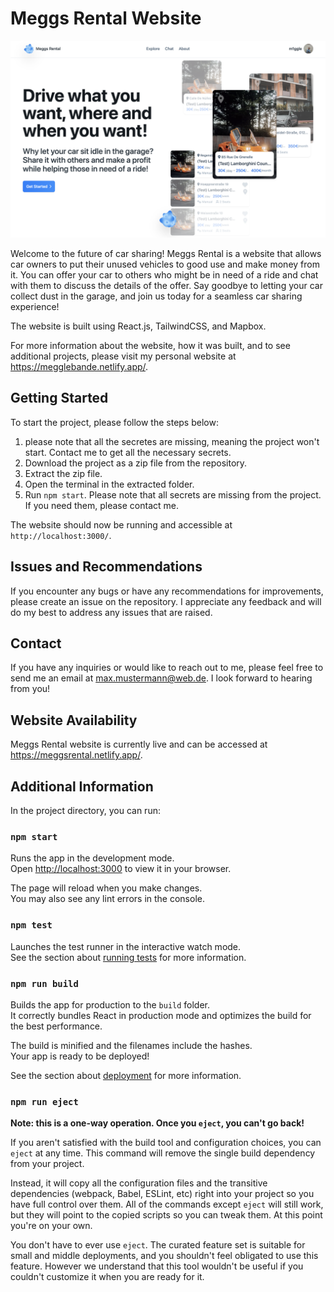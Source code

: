 # Meggs Rental Website

![Website Hero](./public/MeggsRentalDesktopHomepageHeroLm.png "Website Hero")

Welcome to the future of car sharing! Meggs Rental is a website that allows car owners to put their unused vehicles to good use and make money from it. You can offer your car to others who might be in need of a ride and chat with them to discuss the details of the offer. Say goodbye to letting your car collect dust in the garage, and join us today for a seamless car sharing experience!

The website is built using React.js, TailwindCSS, and Mapbox. 

For more information about the website, how it was built, and to see additional projects, please visit my personal website at https://megglebande.netlify.app/.

## Getting Started

To start the project, please follow the steps below:
1. please note that all the secretes are missing, meaning the project won't start. Contact me to get all the necessary secrets.
2. Download the project as a zip file from the repository.
3. Extract the zip file.
4. Open the terminal in the extracted folder.
5. Run `npm start`. Please note that all secrets are missing from the project. If you need them, please contact me.

The website should now be running and accessible at `http://localhost:3000/`.

## Issues and Recommendations

If you encounter any bugs or have any recommendations for improvements, please create an issue on the repository. I appreciate any feedback and will do my best to address any issues that are raised.

## Contact

If you have any inquiries or would like to reach out to me, please feel free to send me an email at max.mustermann@web.de. I look forward to hearing from you!

## Website Availability

Meggs Rental website is currently live and can be accessed at https://meggsrental.netlify.app/. 

## Additional Information

In the project directory, you can run:

### `npm start`

Runs the app in the development mode.\
Open [http://localhost:3000](http://localhost:3000) to view it in your browser.

The page will reload when you make changes.\
You may also see any lint errors in the console.

### `npm test`

Launches the test runner in the interactive watch mode.\
See the section about [running tests](https://facebook.github.io/create-react-app/docs/running-tests) for more information.

### `npm run build`

Builds the app for production to the `build` folder.\
It correctly bundles React in production mode and optimizes the build for the best performance.

The build is minified and the filenames include the hashes.\
Your app is ready to be deployed!

See the section about [deployment](https://facebook.github.io/create-react-app/docs/deployment) for more information.

### `npm run eject`

**Note: this is a one-way operation. Once you `eject`, you can't go back!**

If you aren't satisfied with the build tool and configuration choices, you can `eject` at any time. This command will remove the single build dependency from your project.

Instead, it will copy all the configuration files and the transitive dependencies (webpack, Babel, ESLint, etc) right into your project so you have full control over them. All of the commands except `eject` will still work, but they will point to the copied scripts so you can tweak them. At this point you're on your own.

You don't have to ever use `eject`. The curated feature set is suitable for small and middle deployments, and you shouldn't feel obligated to use this feature. However we understand that this tool wouldn't be useful if you couldn't customize it when you are ready for it.
